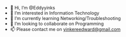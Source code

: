 - 👋 Hi, I’m @Eddyyinks
- 👀 I’m interested in Information Technology
- 🌱 I’m currently learning Networking/Troubleshooting
- 💞️ I’m looking to collaborate on Programming
- 📫 Please contact me on yinkereedward@gmail.com

<!---
Eddyyinks/Eddyyinks is a ✨ special ✨ repository because its `README.md` (this file) appears on your GitHub profile.
You can click the Preview link to take a look at your changes.
--->
